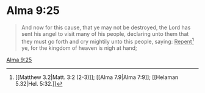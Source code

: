# Alma 9:25

> And now for this cause, that ye may not be destroyed, the Lord has sent his angel to visit many of his people, declaring unto them that they must go forth and cry mightily unto this people, saying: <u>Repent</u>[^a] ye, for the kingdom of heaven is nigh at hand;

[Alma 9:25](https://www.churchofjesuschrist.org/study/scriptures/bofm/alma/9?lang=eng&id=p25#p25)


[^a]: [[Matthew 3.2|Matt. 3:2 (2-3)]]; [[Alma 7.9|Alma 7:9]]; [[Helaman 5.32|Hel. 5:32.]]
